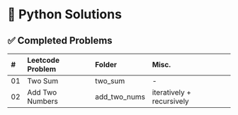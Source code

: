# 🐍 Python Solutions

## ✅ Completed Problems
| #  | Leetcode Problem | Folder | Misc. |
| :- | :--------------- | :----- | :---- |
| 01 | Two Sum | two_sum | - |
| 02 | Add Two Numbers | add_two_nums | iteratively + recursively |
